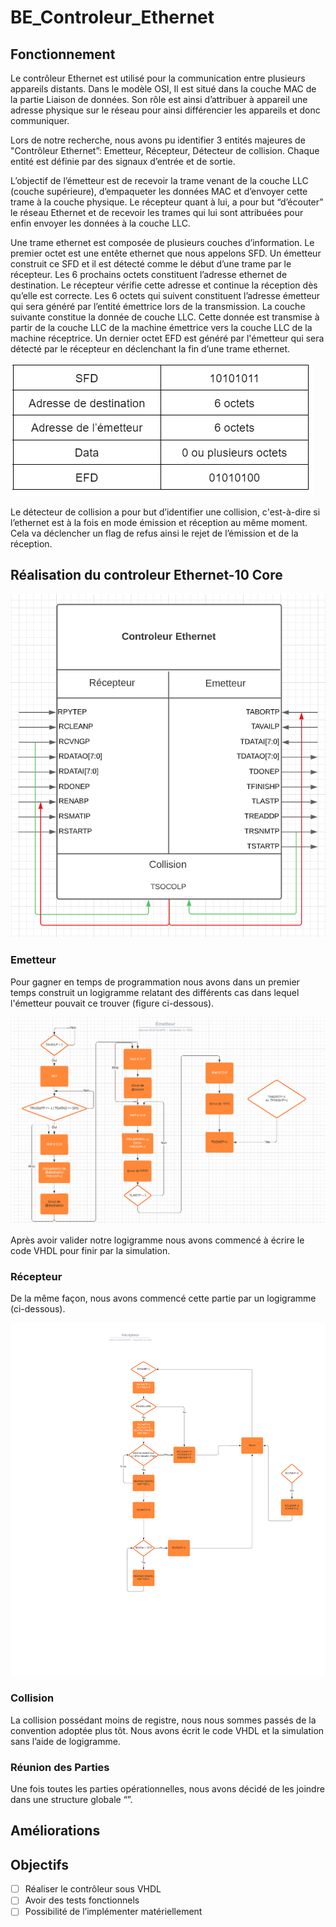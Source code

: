 # BE_Controleur_Ethernet


## Fonctionnement

Le contrôleur Ethernet est utilisé pour la communication entre plusieurs appareils distants. 
Dans le modèle OSI, Il est situé dans la couche MAC de la partie Liaison de données. 
Son rôle est ainsi d’attribuer à appareil une adresse physique sur le réseau pour ainsi différencier les appareils et donc communiquer.

Lors de notre recherche, nous avons pu identifier 3 entités majeures de "Contrôleur Ethernet”: Emetteur, Récepteur, Détecteur de collision. Chaque entité est définie par des signaux d’entrée et de sortie. 

L’objectif de l’émetteur est de recevoir la trame venant de la couche LLC (couche supérieure), d’empaqueter les données MAC et d’envoyer cette trame à la couche physique.
Le récepteur quant à lui, a pour but “d’écouter” le réseau Ethernet et de recevoir les trames qui lui sont attribuées pour enfin envoyer les données à la couche LLC.

Une trame ethernet est composée de plusieurs couches d’information. Le premier octet est une entête ethernet que nous appelons SFD. Un émetteur construit ce SFD et il est détecté comme le début d’une trame par le récepteur. Les 6 prochains octets constituent l’adresse ethernet de destination. Le récepteur vérifie cette adresse et continue la réception dès qu’elle est correcte. Les 6 octets qui suivent constituent l’adresse émetteur qui sera généré par l’entité émettrice lors de la transmission. La couche suivante constitue la donnée de couche LLC. Cette donnée est transmise à partir de la couche LLC de la machine émettrice vers la couche LLC de la machine réceptrice. Un dernier octet EFD est généré par l'émetteur qui sera détecté par le récepteur en déclenchant la fin d’une trame ethernet.

![This is an image](https://github.com/mdescham22/BE_Controleur_Ethernet/blob/main/image_readme/f1.PNG)

Le détecteur de collision a pour but d’identifier une collision, c'est-à-dire si l’ethernet est à la fois en mode émission et réception au même moment. Cela va déclencher un flag de refus ainsi le rejet de l’émission et de la réception. 


## Réalisation du controleur Ethernet-10 Core

![This is an image](https://github.com/mdescham22/BE_Controleur_Ethernet/blob/main/image_readme/f2.PNG)

### Emetteur

Pour gagner en temps de programmation nous avons dans un premier temps construit un logigramme relatant des différents cas dans lequel l'émetteur pouvait ce trouver (figure ci-dessous).

![This is an image](https://github.com/mdescham22/BE_Controleur_Ethernet/blob/main/image_readme/f3.PNG)

Après avoir valider notre logigramme nous avons commencé à écrire le code VHDL pour finir par la simulation.

### Récepteur

De la même façon, nous avons commencé cette partie par un logigramme (ci-dessous).

![This is an image](https://github.com/mdescham22/BE_Controleur_Ethernet/blob/main/image_readme/f4.PNG)

### Collision

La collision possédant moins de registre, nous nous sommes passés de la convention adoptée plus tôt. Nous avons écrit le code VHDL et la simulation sans l’aide de logigramme.

### Réunion des Parties

Une fois toutes les parties opérationnelles, nous avons décidé de les joindre dans une structure globale “”.

## Améliorations

## Objectifs
- [ ] Réaliser le contrôleur sous VHDL
- [ ] Avoir des tests fonctionnels
- [ ] Possibilité de l’implémenter matériellement
